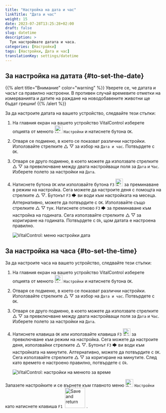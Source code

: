 ```yaml
---
title: "Настройка на дата и час"
linkTitle: "Дата и час"
weight: 15
date: 2023-07-28T13:25:28+02:00
draft: false
slug: datetime
description: >
  Тук настройвате датата и часа.
categories: [Настройки]
tags: [Настройки, Дата и час]
translationKey: settings/datetime
---
```

## За настройка на датата {#to-set-the-date}
{{% alert title="Внимание" color="warning" %}}
Уверете се, че датата и часът са правилно настроени. В противен случай времевите отметки на измерванията и датите на раждане на новодобавените животни ще бъдат грешни!
{{% /alert %}}

За да настроите датата на вашето устройство, следвайте тези стъпки:

1. На главния екран на вашето устройство VitalControl изберете опцията от менюто <img src="/icons/gear.svg" width="25" align="bottom" alt="Настройки" /> `Настройки` и натиснете бутона `OK`.

2. Отваря се подменю, в което се показват различни настройки. Използвайте стрелките △ ▽ за избор на `Дата и час`. Потвърдете с `OK`.

3. Отваря се друго подменю, в което можете да използвате стрелките △ ▽ за превключване между двата настройващи поля за `Дата` и `Час`. Изберете полето за настройки на `Дата`.

4. Натиснете бутона `OK` или използвайте бутона `F3` <img src="/icons/actions/edit.svg" width="24" align="bottom" alt="Редактиране" /> за преминаване в режим на настройка. Сега можете да настроите деня с помощта на стрелките △ ▽. Бутонът `F3` 🡆 ви води към настройката на месеца. Алтернативно, можете да потвърдите с `OK`. Използвайте също стрелките △ ▽ тук. Натиснете отново `F3` 🡆 за преминаване към настройка на годината. Сега използвайте стрелките △ ▽ за коригиране на годината. Потвърдете с `Ok`, щом датата е настроена правилно.

    ![VitalControl: меню настройки дата](../images/date.png "За настройка на датата")

## За настройка на часа {#to-set-the-time}

За да настроите часа на вашето устройство, следвайте тези стъпки:

1. На главния екран на вашето устройство VitalControl изберете опцията от менюто <img src="/icons/gear.svg" width="25" align="bottom" alt="Настройки" /> `Настройки` и натиснете бутона `OK`.

2. Отваря се подменю, в което се показват различни настройки. Използвайте стрелките △ ▽ за избор на `Дата и час`. Потвърдете с `OK`.

3. Отваря се друго подменю, в което можете да използвате стрелките △ ▽ за превключване между двата настройващи поля за `Дата` и `Час`. Изберете полето за настройки на `Дата`.

4. Натиснете клавиша `OK` или използвайте клавиша `F3` <img src="/icons/actions/edit.svg" width="24" align="bottom" alt="Edit" /> за превключване към режим на настройка. Сега можете да настроите деня, използвайки стрелките △ ▽. Бутонът `F3` 🡆 ви води към настройката на минутите. Алтернативно, можете да потвърдите с `OK`. Сега използвайте стрелките △ ▽ за коригиране на минутите. След като времето е настроено правилно, потвърдете с `Ok`.

    ![VitalControl: настройки на менюто за време](../images/time.png "За настройка на времето")

Запазете настройките и се върнете към главното меню <img src="/icons/gear.svg" width="25" align="bottom" alt="Settings" /> `Настройки` като натиснете клавиша `F1` &nbsp;<img src="/icons/footer/save_exit.svg" width="65" align="bottom" alt="Save and return" />&nbsp;.
